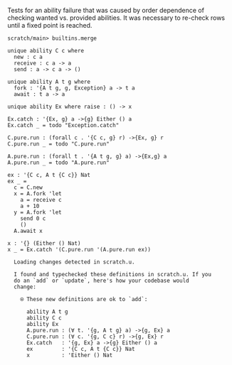 Tests for an ability failure that was caused by order dependence of
checking wanted vs. provided abilities. It was necessary to re-check
rows until a fixed point is reached.

``` ucm :hide
scratch/main> builtins.merge

```

``` unison
unique ability C c where
  new : c a
  receive : c a -> a
  send : a -> c a -> ()

unique ability A t g where
  fork : '{A t g, g, Exception} a -> t a
  await : t a -> a

unique ability Ex where raise : () -> x

Ex.catch : '{Ex, g} a ->{g} Either () a
Ex.catch _ = todo "Exception.catch"

C.pure.run : (forall c . '{C c, g} r) ->{Ex, g} r
C.pure.run _ = todo "C.pure.run"

A.pure.run : (forall t . '{A t g, g} a) ->{Ex,g} a
A.pure.run _ = todo "A.pure.run"

ex : '{C c, A t {C c}} Nat
ex _ =
  c = C.new
  x = A.fork 'let
    a = receive c
    a + 10
  y = A.fork 'let
    send 0 c
    ()
  A.await x

x : '{} (Either () Nat)
x _ = Ex.catch '(C.pure.run '(A.pure.run ex))
```

``` ucm :added-by-ucm
  Loading changes detected in scratch.u.

  I found and typechecked these definitions in scratch.u. If you
  do an `add` or `update`, here's how your codebase would
  change:
  
    ⍟ These new definitions are ok to `add`:
    
      ability A t g
      ability C c
      ability Ex
      A.pure.run : (∀ t. '{g, A t g} a) ->{g, Ex} a
      C.pure.run : (∀ c. '{g, C c} r) ->{g, Ex} r
      Ex.catch   : '{g, Ex} a ->{g} Either () a
      ex         : '{C c, A t {C c}} Nat
      x          : 'Either () Nat

```
